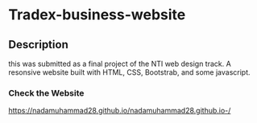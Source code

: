 # Tradex-business-website
## Description
this was submitted as a final project of the NTI web design track. A resonsive website built with HTML, CSS, Bootstrab, and some javascript.

### Check the Website
https://nadamuhammad28.github.io/nadamuhammad28.github.io-/
